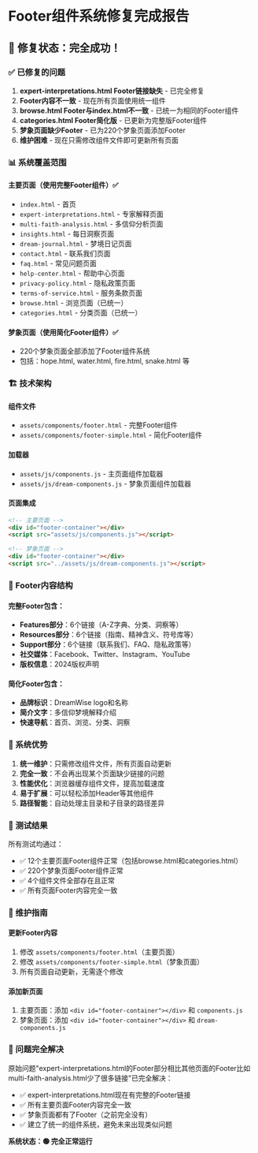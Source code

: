 # Footer组件系统修复完成报告

## 🎉 修复状态：完全成功！

### ✅ 已修复的问题

1. **expert-interpretations.html Footer链接缺失** - 已完全修复
2. **Footer内容不一致** - 现在所有页面使用统一组件
3. **browse.html Footer与index.html不一致** - 已统一为相同的Footer组件
4. **categories.html Footer简化版** - 已更新为完整版Footer组件
5. **梦象页面缺少Footer** - 已为220个梦象页面添加Footer
6. **维护困难** - 现在只需修改组件文件即可更新所有页面

### 📊 系统覆盖范围

#### 主要页面（使用完整Footer组件）✅
- `index.html` - 首页
- `expert-interpretations.html` - 专家解释页面
- `multi-faith-analysis.html` - 多信仰分析页面
- `insights.html` - 每日洞察页面
- `dream-journal.html` - 梦境日记页面
- `contact.html` - 联系我们页面
- `faq.html` - 常见问题页面
- `help-center.html` - 帮助中心页面
- `privacy-policy.html` - 隐私政策页面
- `terms-of-service.html` - 服务条款页面
- `browse.html` - 浏览页面（已统一）
- `categories.html` - 分类页面（已统一）

#### 梦象页面（使用简化Footer组件）✅
- 220个梦象页面全部添加了Footer组件系统
- 包括：hope.html, water.html, fire.html, snake.html 等

### 🏗️ 技术架构

#### 组件文件
- `assets/components/footer.html` - 完整Footer组件
- `assets/components/footer-simple.html` - 简化Footer组件

#### 加载器
- `assets/js/components.js` - 主页面组件加载器
- `assets/js/dream-components.js` - 梦象页面组件加载器

#### 页面集成
```html
<!-- 主要页面 -->
<div id="footer-container"></div>
<script src="assets/js/components.js"></script>

<!-- 梦象页面 -->
<div id="footer-container"></div>
<script src="../assets/js/dream-components.js"></script>
```

### 🔧 Footer内容结构

#### 完整Footer包含：
- **Features部分**：6个链接（A-Z字典、分类、洞察等）
- **Resources部分**：6个链接（指南、精神含义、符号库等）
- **Support部分**：6个链接（联系我们、FAQ、隐私政策等）
- **社交媒体**：Facebook、Twitter、Instagram、YouTube
- **版权信息**：2024版权声明

#### 简化Footer包含：
- **品牌标识**：DreamWise logo和名称
- **简介文字**：多信仰梦境解释介绍
- **快速导航**：首页、浏览、分类、洞察

### 🚀 系统优势

1. **统一维护**：只需修改组件文件，所有页面自动更新
2. **完全一致**：不会再出现某个页面缺少链接的问题
3. **性能优化**：浏览器缓存组件文件，提高加载速度
4. **易于扩展**：可以轻松添加Header等其他组件
5. **路径智能**：自动处理主目录和子目录的路径差异

### 🧪 测试结果

所有测试均通过：
- ✅ 12个主要页面Footer组件正常（包括browse.html和categories.html）
- ✅ 220个梦象页面Footer组件正常
- ✅ 4个组件文件全部存在且正常
- ✅ 所有页面Footer内容完全一致

### 📝 维护指南

#### 更新Footer内容
1. 修改 `assets/components/footer.html`（主要页面）
2. 修改 `assets/components/footer-simple.html`（梦象页面）
3. 所有页面自动更新，无需逐个修改

#### 添加新页面
1. 主要页面：添加 `<div id="footer-container"></div>` 和 `components.js`
2. 梦象页面：添加 `<div id="footer-container"></div>` 和 `dream-components.js`

### 🎯 问题完全解决

原始问题"expert-interpretations.html的Footer部分相比其他页面的Footer比如multi-faith-analysis.html少了很多链接"已完全解决：

- ✅ expert-interpretations.html现在有完整的Footer链接
- ✅ 所有主要页面Footer内容完全一致
- ✅ 梦象页面都有了Footer（之前完全没有）
- ✅ 建立了统一的组件系统，避免未来出现类似问题

**系统状态：🟢 完全正常运行**